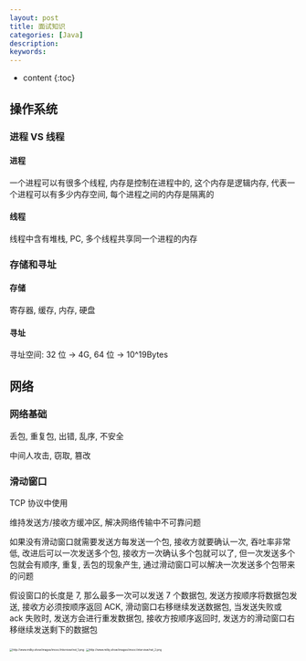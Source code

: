 ```yaml
---
layout: post
title: 面试知识
categories: [Java]
description: 
keywords: 
---
```


* content
{:toc}


## 操作系统

### 进程 VS 线程

#### 进程

一个进程可以有很多个线程, 内存是控制在进程中的, 这个内存是逻辑内存, 代表一个进程可以有多少内存空间, 每个进程之间的内存是隔离的

#### 线程

线程中含有堆栈, PC, 多个线程共享同一个进程的内存



### 存储和寻址

#### 存储

寄存器, 缓存, 内存, 硬盘

#### 寻址

寻址空间: 32 位 -> 4G, 64 位 -> 10^19Bytes



## 网络

### 网络基础

丢包, 重复包, 出错, 乱序, 不安全

中间人攻击, 窃取, 篡改

### 滑动窗口

TCP 协议中使用

维持发送方/接收方缓冲区, 解决网络传输中不可靠问题

如果没有滑动窗口就需要发送方每发送一个包, 接收方就要确认一次, 吞吐率非常低, 改进后可以一次发送多个包, 接收方一次确认多个包就可以了, 但一次发送多个包就会有顺序, 重复, 丢包的现象产生, 通过滑动窗口可以解决一次发送多个包带来的问题

假设窗口的长度是 7, 那么最多一次可以发送 7 个数据包, 发送方按顺序将数据包发送, 接收方必须按顺序返回 ACK, 滑动窗口右移继续发送数据包, 当发送失败或 ack 失败时, 发送方会进行重发数据包, 接收方按顺序返回时, 发送方的滑动窗口右移继续发送剩下的数据包

<img src="http://www.milky.show/images/imooc/interview/net_1.png" alt="http://www.milky.show/images/imooc/interview/net_1.png" style="zoom:33%;" />

<img src="http://www.milky.show/images/imooc/interview/net_2.png" alt="http://www.milky.show/images/imooc/interview/net_2.png" style="zoom: 33%;" />